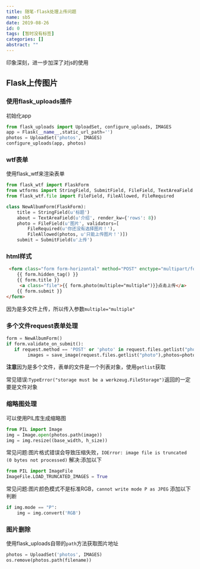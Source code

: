 ```yaml
---
title: 随笔-flask处理上传问题
name: sb5
date: 2019-08-26
id: 0
tags: [暂时没有标签]
categories: []
abstract: ""
---
```



印象深刻，进一步加深了对js的使用

<!--more-->

## Flask上传图片

### 使用flask_uploads插件

初始化app

```python
from flask_uploads import UploadSet, configure_uploads, IMAGES
app = Flask(__name__,static_url_path='')
photos = UploadSet('photos', IMAGES)
configure_uploads(app, photos)
```

### wtf表单

使用flask_wtf来渲染表单

```python
from flask_wtf import FlaskForm
from wtforms import StringField, SubmitField, FileField, TextAreaField
from flask_wtf.file import FileField, FileAllowed, FileRequired

class NewAlbumForm(FlaskForm):
    title = StringField(u'标题')
    about = TextAreaField(u'介绍', render_kw={'rows': 8})
    photo = FileField(u'图片', validators=[
        FileRequired(u'你还没有选择图片！'),
        FileAllowed(photos, u'只能上传图片！')])
    submit = SubmitField(u'上传')
```

### html样式

```html
 <form class="form form-horizontal" method="POST" enctype="multipart/form-data">
    {{ form.hidden_tag() }}
    {{ form.title }}
     <a class="file">{{ form.photo(multiple="multiple")}}点击上传</a>
    {{ form.submit }}
</form>
```

因为是多文件上传，所以传入参数`multiple="multiple"`

### 多个文件request表单处理

```python
form = NewAlbumForm()
if form.validate_on_submit():
   if request.method == 'POST' or 'photo' in request.files.getlist("photo"):
		images = save_image(request.files.getlist("photo"),photos=photos)
```

**注意**因为是多个文件，表单的文件是一个列表对象，使用`getlist`获取

常见错误:`TypeError("storage must be a werkzeug.FileStorage")`返回的一定要是文件对象

### 缩略图处理

可以使用PIL库生成缩略图

```python
from PIL import Image
img = Image.open(photos.path(image))
img = img.resize((base_width, h_size))
```

常见问题:图片格式错误会导致压缩失败，`IOError: image file is truncated (0 bytes not processed)`
解决:添加以下

```python
from PIL import ImageFile
ImageFile.LOAD_TRUNCATED_IMAGES = True
```

常见问题:图片颜色模式不是标准RGB，`cannot write mode P as JPEG`
添加以下判断

```python
if img.mode == "P":
	img = img.convert('RGB')
```

### 图片删除

使用flask_uploads自带的`path`方法获取图片地址

```python
photos = UploadSet('photos', IMAGES)
os.remove(photos.path(filename))
```

